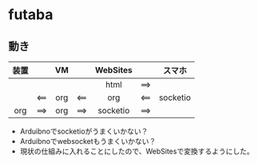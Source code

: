# futaba

## 動き

| 装置 || VM | | WebSites | | スマホ |
|:---:|:---:|:---:|:---:|:---:|:---:|:---:|
| | | | |html | ==> | |
| | <== | org | <== | org | <== | socketio |
| org | ==> | org | ==> | socketio | ==> | |

- Arduibnoでsocketioがうまくいかない？
- Arduibnoでwebsocketもうまくいかない？
- 現状の仕組みに入れることにしたので、WebSitesで変換するようにした。
